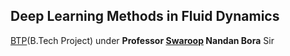 ## Deep Learning Methods in Fluid Dynamics
<a href="https://www.iitg.ac.in/swaroop/studsup.html#:~:text=Deep%20learning%20Methods%20in%20Fluid%20Dynamics"> BTP</a>(B.Tech Project) under **Professor <a href="https://www.iitg.ac.in/swaroop/">Swaroop</a> Nandan Bora** Sir

